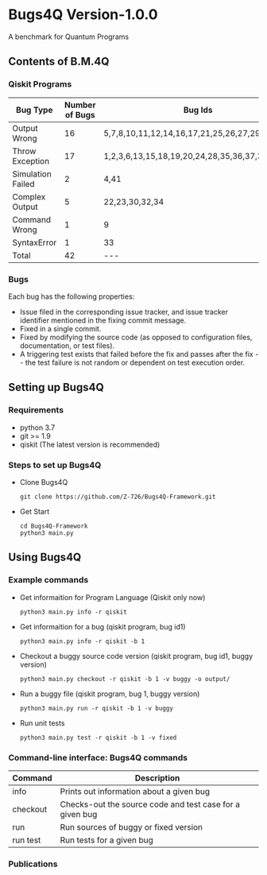 # Bugs4Q Version-1.0.0

A benchmark for Quantum Programs

## Contents of B.M.4Q

### Qiskit Programs


| Bug Type  | Number of Bugs | Bug Ids |
| --- | --- | --- |
| Output Wrong | 16 | 5,7,8,10,11,12,14,16,17,21,25,26,27,29,31,39 |
| Throw Exception | 17 | 1,2,3,6,13,15,18,19,20,24,28,35,36,37,38,40,42 |
| Simulation Failed | 2 | 4,41  |
| Complex Output | 5 | 22,23,30,32,34 |
| Command Wrong | 1 | 9 |
| SyntaxError | 1 | 33 |
| Total | 42 | --- |

### Bugs
Each bug has the following properties:
* Issue filed in the corresponding issue tracker, and issue tracker identifier mentioned in the fixing commit message.
* Fixed in a single commit.
* Fixed by modifying the source code (as opposed to configuration files, documentation, or test files).
* A triggering test exists that failed before the fix and passes after the fix -- the test failure is not random or dependent on test execution order.

## Setting up Bugs4Q

### Requirements

* python 3.7
* git >= 1.9
* qiskit (The latest version is recommended)

### Steps to set up Bugs4Q
- Clone Bugs4Q
  ```
  git clone https://github.com/Z-726/Bugs4Q-Framework.git
  ```

- Get Start
  ```
  cd Bugs4Q-Framework
  python3 main.py
  ```

## Using Bugs4Q

### Example commands
- Get informaition for Program Language (Qiskit only now)
  ```
  python3 main.py info -r qiskit
  ```
- Get informaition for a bug (qiskit program, bug id1)
  ```
  python3 main.py info -r qiskit -b 1
  ```
- Checkout a buggy source code version (qiskit program, bug id1, buggy version)
  ```
  python3 main.py checkout -r qiskit -b 1 -v buggy -o output/
  ```
- Run a buggy file (qiskit program, bug 1, buggy version)
  ```
  python3 main.py run -r qiskit -b 1 -v buggy
  ```
  
- Run unit tests 

  ```
  python3 main.py test -r qiskit -b 1 -v fixed
  ```

### Command-line interface: Bugs4Q commands

| Command | Description |
|--- | --- |
|info | Prints out information about a given bug |
|checkout | Checks-out the source code and test case for a given bug |
|run |Run sources of buggy or fixed version|
|run test |Run tests for a given bug|



### Publications


